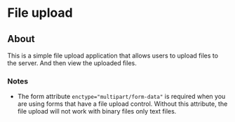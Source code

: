 # File upload

## About

This is a simple file upload application that allows users to upload files to the server.
And then view the uploaded files.

### Notes

- The form attribute `enctype="multipart/form-data"` is required when you are using forms that have a file upload control. Without this attribute, the file upload will not work with binary files only text files.
